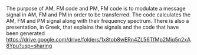 The purpose of AM, FM code and PM, FM code is to modulate a message signal in AM, FM and PM in order to be transferred. The code calculates the AM, FM and PM signal along with their frequency spectrum. There is also a presentation, in Greek, that explains the signals and the code that have been generated https://drive.google.com/drive/folders/1x8tob8wERn4ZL56TfMp2Mjq5n2xA8Ypu?usp=sharing

